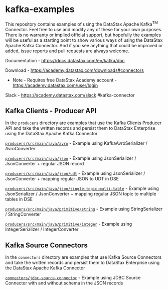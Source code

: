 # kafka-examples
This repository contains examples of using the DataStax Apache Kafka<sup>TM</sup> Connector. Feel free to use and modify any of these for your own purposes. There is no warranty or implied official support, but hopefully the examples will be useful as a starting point to show various ways of using the DataStax Apache Kafka Connector. And if you see anything that could be improved or added, issue reports and pull requests are always welcome.

Documentation - https://docs.datastax.com/en/kafka/doc

Download - https://academy.datastax.com/downloads#connectors
- Note - Requires free DataStax Academy account - https://academy.datastax.com/user/login

Slack - https://academy.datastax.com/slack #kafka-connector

## Kafka Clients - Producer API
In the `producers` directory are examples that use the Kafka Clients Producer API and take the written records and persist them to DataStax Enterprise using the DataStax Apache Kafka Connector

[`producers/src/main/java/avro`](https://github.com/datastax/kafka-examples/tree/master/producers/src/main/java/avro) - Example using KafkaAvroSerializer / AvroConverter

[`producers/src/main/java/json`](https://github.com/datastax/kafka-examples/tree/master/producers/src/main/java/json) - Example using JsonSerializer / JsonConverter + regular JSON record

[`producers/src/main/java/json/udt`](https://github.com/datastax/kafka-examples/tree/master/producers/src/main/java/json/udt) - Example using JsonSerializer / JsonConverter + mapping regular JSON to UDT in DSE

[`producers/src/main/java/json/single-topic-multi-table`](https://github.com/datastax/kafka-examples/tree/master/producers/src/main/java/json/single-topic-multi-table) - Example using JsonSerializer / JsonConverter + mapping regular JSON topic to multiple tables in DSE

[`producers/src/main/java/primitive/string`](https://github.com/datastax/kafka-examples/tree/master/producers/src/main/java/primitive/string) - Example using StringSerializer / StringConverter

[`producers/src/main/java/primitive/integer`](https://github.com/datastax/kafka-examples/tree/master/producers/src/main/java/primitive/integer) - Example using IntegerSerializer / IntegerConverter

## Kafka Source Connectors
In the `connectors` directory are examples that use Kafka Source Connectors and take the written records and persist them to DataStax Enterprise using the DataStax Apache Kafka Connector

[`connectors/jdbc-source-connector`](https://github.com/datastax/kafka-examples/tree/master/connectors/jdbc-source-connector) - Example using JDBC Source Connector with and without schema in the JSON records
